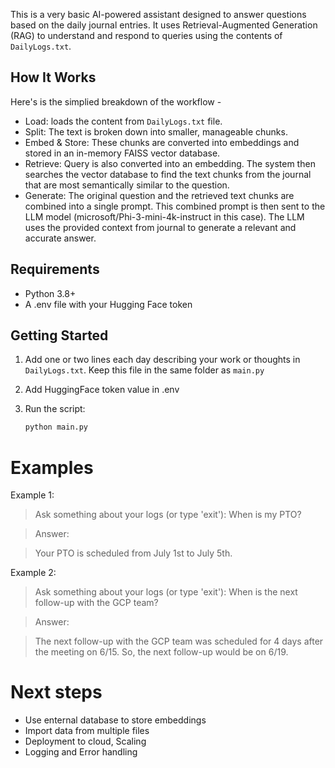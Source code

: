 
This is a very basic AI-powered assistant designed to answer questions based on the daily journal entries. It uses Retrieval-Augmented Generation (RAG) to understand and respond to queries using the contents of `DailyLogs.txt`.

## How It Works
Here's is the simplied breakdown of the workflow -
- Load: loads the content from `DailyLogs.txt` file.
- Split: The text is broken down into smaller, manageable chunks.
- Embed & Store: These chunks are converted into embeddings and stored in an in-memory FAISS vector database.
- Retrieve: Query is also converted into an embedding. The system then searches the vector database to find the text chunks from the journal that are most semantically similar to the question.
- Generate: The original question and the retrieved text chunks are combined into a single prompt. This combined prompt is then sent to the LLM model (microsoft/Phi-3-mini-4k-instruct in this case). The LLM uses the provided context from journal to generate a relevant and accurate answer.

## Requirements
- Python 3.8+
- A .env file with your Hugging Face token

## Getting Started

1. Add one or two lines each day describing your work or thoughts in `DailyLogs.txt`. Keep this file in the same folder as `main.py`
2. Add HuggingFace token value in .env
3. Run the script:

   ```bash
   python main.py

# Examples

Example 1:
> Ask something about your logs (or type 'exit'): When is my PTO?

> Answer: 

> Your PTO is scheduled from July 1st to July 5th.

Example 2:

> Ask something about your logs (or type 'exit'): When is the next follow-up with the GCP team?

> Answer:

> The next follow-up with the GCP team was scheduled for 4 days after the meeting on 6/15. So, the next follow-up would be on 6/19.

# Next steps
- Use enternal database to store embeddings
- Import data from multiple files
- Deployment to cloud, Scaling
- Logging and Error handling


